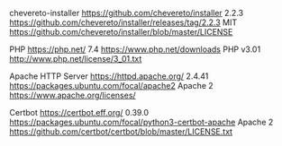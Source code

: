 chevereto-installer
https://github.com/chevereto/installer
2.2.3
https://github.com/chevereto/installer/releases/tag/2.2.3
MIT
https://github.com/chevereto/installer/blob/master/LICENSE

PHP
https://php.net/
7.4
https://www.php.net/downloads
PHP v3.01
http://www.php.net/license/3_01.txt

Apache HTTP Server
https://httpd.apache.org/
2.4.41
https://packages.ubuntu.com/focal/apache2
Apache 2
https://www.apache.org/licenses/

Certbot
https://certbot.eff.org/
0.39.0
https://packages.ubuntu.com/focal/python3-certbot-apache
Apache 2
https://github.com/certbot/certbot/blob/master/LICENSE.txt
